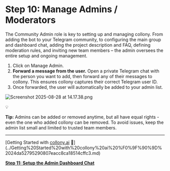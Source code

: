 # Step 10: Manage Admins / Moderators

The Community Admin role is key to setting up and managing collony. From adding the bot to your Telegram community, to configuring the main group and dashboard chat, adding the project description and FAQ, defining moderation rules, and inviting new team members – the admin oversees the entire setup and ongoing management.

1. Click on Manage Admin.
2. **Forward a message from the user.** Open a private Telegram chat with the person you want to add, then forward any of their messages to collony. This ensures collony captures their correct Telegram user ID.
3. Once forwarded, the user will automatically be added to your admin list.

![Screenshot 2025-08-28 at 14.17.38.png](Step%2010%20Manage%20Admins%20Moderators%20259a5279529080d6a13ec812e0220c55/Screenshot_2025-08-28_at_14.17.38.png)

<aside>
💡

**Tip:** Admins can be added or removed anytime, but all have equal rights - even the one who added collony can be removed. To avoid issues, keep the admin list small and limited to trusted team members.

</aside>

---

[Getting Started with [collony.ai](http://collony.ai) 🐝](../Getting%20Started%20with%20collony%20ai%20%F0%9F%90%9D%2024da52795290807eacc8ca18514cffc3.md)

[**Step 11: Setup the Admin Dashboard Chat**](Step%2011%20Setup%20the%20Admin%20Dashboard%20Chat%2025ba5279529080c09fb0cc3b1c62479d.md)
